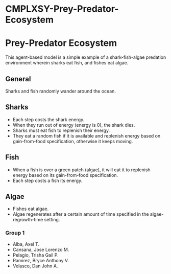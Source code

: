 # CMPLXSY-Prey-Predator-Ecosystem
# Prey-Predator Ecosystem 

This agent-based model is a simple example of a shark-fish-algae predation environment wherein sharks eat fish, and fishes eat algae. 

## General
Sharks and fish randomly wander around the ocean.
## Sharks
- Each step costs the shark energy.
- When they run out of energy (energy is 0), the shark dies.
- Sharks must eat fish to replenish their energy.
- They eat a random fish if it is available and replenish energy based on gain-from-food specification, otherwise it keeps moving. 
## Fish
- When a fish is over a green patch (algae), it will eat it to replenish energy based on its gain-from-food specification.
- Each step costs a fish its energy.
## Algae
- Fishes eat algae.
- Algae regenerates after a certain amount of time specified in the algae-regrowth-time setting.


### Group 1
- Alba, Axel T.
- Cansana, Jose Lorenzo M.
- Pelagio, Trisha Gail P.
- Ramirez, Bryce Anthony V.
- Velasco, Dan John A.
